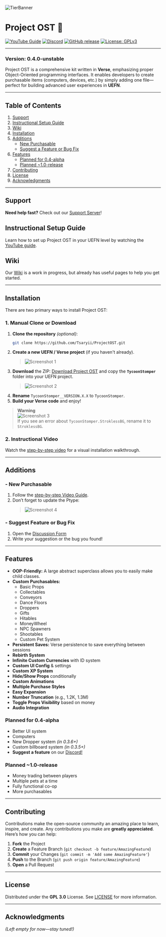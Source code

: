
![TierBanner](https://github.com/user-attachments/assets/bf05d53f-bb8e-4571-9762-e61778cecac7)

# Project OST 🚀 
[![YouTube Guide](https://img.shields.io/badge/Video_Guide-Playlist-red?logo=youtube)](https://www.youtube.com/watch?v=q2OvY_Gq5Bk&t=405s)
[![Discord](https://img.shields.io/discord/1060402730025369730?label=Discord%20Server&logo=discord&color=7289da)](https://discord.gg/R87aPX78Fa)
[![GitHub release](https://img.shields.io/github/v/release/Tsaryii/ProjectOST?label=Latest%20Release)](https://github.com/Tsaryii/ProjectOST/releases)
[![License: GPLv3](https://img.shields.io/badge/License-GPLv3-blue.svg)](LICENSE)

---

### Version: 0.4.0-unstable

Project OST is a comprehensive kit written in **Verse**, emphasizing proper Object-Oriented programming interfaces. It enables developers to create purchasable items (computers, devices, etc.) by simply adding one file—perfect for building advanced user experiences in **UEFN**.

---

## Table of Contents
1. [Support](#support)
2. [Instructional Setup Guide](#instructional-setup-guide)
3. [Wiki](#wiki)
4. [Installation](#installation)
5. [Additions](#additions)
    - [New Purchasable](#-new-purchasable)
    - [Suggest a Feature or Bug Fix](#-suggest-feature-or-bug-fix)
6. [Features](#features)
    - [Planned for 0.4-alpha](#planned-for-04-alpha)
    - [Planned ~1.0-release](#planned-10-release)
7. [Contributing](#contributing)
8. [License](#license)
9. [Acknowledgments](#acknowledgments)

---

## Support
**Need help fast?** Check out our [Support Server](https://discord.gg/R87aPX78Fa)!  

## Instructional Setup Guide
Learn how to set up Project OST in your UEFN level by watching the [YouTube guide](https://www.youtube.com/watch?v=q2OvY_Gq5Bk).

## Wiki
Our [Wiki](https://github.com/Tsaryii/ProjectOST/wiki) is a work in progress, but already has useful pages to help you get started.

---

## Installation

There are two primary ways to install Project OST:

### 1. Manual Clone or Download
1. **Clone the repository** *(optional)*:
   ```bash
   git clone https://github.com/Tsaryii/ProjectOST.git
   ```
2. **Create a new UEFN / Verse project** (if you haven't already).
   > ![Screenshot 1](./Images/CreateUEFN.png)
3. **Download** the ZIP: [Download Project OST](https://github.com/Tsaryii/ProjectOST/archive/refs/heads/main.zip) and copy the **`TycoonStomper`** folder into your UEFN project.
   > ![Screenshot 2](./Images/TycoonStomper.png)
4. **Rename** `TycoonStomper__VERSION.X.X` to `TycoonStomper`.
5. **Build your Verse code** and enjoy!

> **Warning**  
> ![Screenshot 3](./Images/warning.png)  
> If you see an error about `TycoonStomper.StroklessBG`, rename it to `StroklessBG`.

### 2. Instructional Video
Watch the [step-by-step video](https://www.youtube.com/watch?v=q2OvY_Gq5Bk) for a visual installation walkthrough.

---

## Additions

### - New Purchasable
1. Follow the [step-by-step Video Guide](https://www.youtube.com/watch?v=ojgnbpQiWuU).  
2. Don’t forget to update the Ptype:  
   > ![Screenshot 4](./Images/DontForget.png)

### - Suggest Feature or Bug Fix
1. Open the [Discussion Form](https://github.com/Tsaryii/ProjectOST/discussions/1)  
2. Write your suggestion or the bug you found!

---

## Features
- **OOP-Friendly:** A large abstract superclass allows you to easily make child classes.  
- **Custom Purchasables:**  
  - Basic Props  
  - Collectables  
  - Conveyors  
  - Dance Floors  
  - Droppers  
  - Gifts  
  - Hitables  
  - MoneyWheel  
  - NPC Spawners  
  - Shootables  
  - Custom Pet System  
- **Persistent Saves:** Verse persistence to save everything between sessions  
- **Rebirth System**  
- **Infinite Custom Currencies** with ID system  
- **Custom UI Config** & settings  
- **Custom XP System**  
- **Hide/Show Props** conditionally  
- **Custom Animations**  
- **Multiple Purchase Styles**  
- **Easy Expansion**  
- **Number Truncation** (e.g., 1.2K, 1.3M)  
- **Toggle Props Visibility** based on money  
- **Audio Integration**  

### Planned for 0.4-alpha
- Better UI system  
- Computers  
- New Dropper system *(in 0.3.6+)*  
- Custom billboard system *(in 0.3.5+)*  
- **Suggest a feature** on our [Discord!](https://discord.gg/R87aPX78Fa)

### Planned ~1.0-release
- Money trading between players  
- Multiple pets at a time  
- Fully functional co-op  
- More purchasables

---

## Contributing
Contributions make the open-source community an amazing place to learn, inspire, and create. Any contributions you make are **greatly appreciated**.  
Here’s how you can help:

1. **Fork** the Project  
2. **Create** a Feature Branch (`git checkout -b feature/AmazingFeature`)  
3. **Commit** your Changes (`git commit -m 'Add some AmazingFeature'`)  
4. **Push** to the Branch (`git push origin feature/AmazingFeature`)  
5. **Open** a Pull Request

---

## License
Distributed under the **GPL 3.0** License. See [LICENSE](LICENSE) for more information.

---

## Acknowledgments
*(Left empty for now—stay tuned!)*
```

